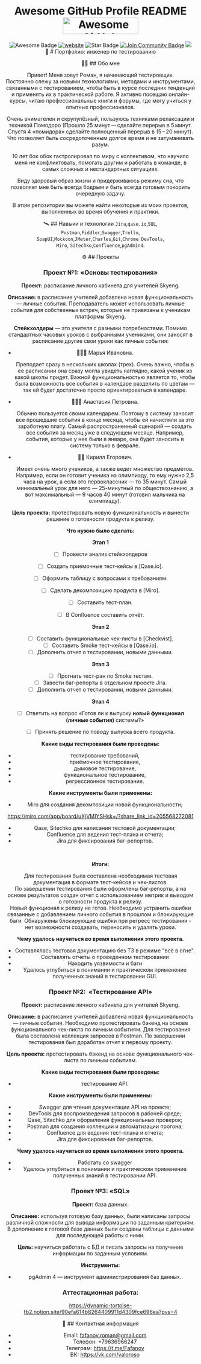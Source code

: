 <h1 align="center">Awesome GitHub Profile README
<a href="https://www.producthunt.com/posts/awesome-github-profiles?utm_source=badge-featured&utm_medium=badge&utm_souce=badge-awesome-github-profiles" target="_blank"><img src="https://api.producthunt.com/widgets/embed-image/v1/featured.svg?post_id=277987&theme=light" alt="Awesome GitHub Profiles - Best curated list of developers readme, updated every 15 min | Product Hunt" style="width: 200px; height: 44px;" width="200" height="44" /></a></h1>
<div align="center">
<img src="https://cdn.rawgit.com/sindresorhus/awesome/d7305f38d29fed78fa85652e3a63e154dd8e8829/media/badge.svg" alt="Awesome Badge"/>
<a href="https://arbeitnow.com/?utm_source=awesome-github-profile-readme"><img src="https://img.shields.io/static/v1?label=&labelColor=505050&message=arbeitnow&color=%230076D6&style=flat&logo=google-chrome&logoColor=%230076D6" alt="website"/></a>
<!-- <img src="http://hits.dwyl.com/abhisheknaiidu/awesome-github-profile-readme.svg" alt="Hits Badge"/> -->
<img src="https://img.shields.io/static/v1?label=%F0%9F%8C%9F&message=If%20Useful&style=style=flat&color=BC4E99" alt="Star Badge"/>
<a href="https://discord.gg/XTW52Kt"><img src="https://img.shields.io/discord/733027681184251937.svg?style=flat&label=Join%20Community&color=7289DA" alt="Join Community Badge"/></a>
<a href="https://twitter.com/abhisheknaiidu" ><img src="https://img.shields.io/twitter/follow/abhisheknaiidu.svg?style=social" /> </a>
<br>
💼 # Портфолио: инженер по тестированию 

🙋‍♂️ ## Обо мне 

Привет! Меня зовут Роман, я начинающий тестировщик. <br>
Постоянно слежу за новыми технологиями, методами и инструментами, связанными с тестированием, чтобы быть в курсе последних тенденций и применять их в практической работе. Я активно посещаю онлайн-курсы, читаю профессиональные книги и форумы, где могу учиться у опытных профессионалов. 

Очень внимателен и скрупулёзный, пользуюсь техниками релаксации и техникой Помодоро (Прошло 25 минут — сделайте перерыв в 5 минут. Спустя 4 «помидора» сделайте полноценный перерыв в 15 – 20 минут). Что позволяет  быть сосредоточенным долгое время и не затуманивать разум.

10 лет бок обок гастролировал по миру с коллективом, что научило меня  не конфликтовать, помогать другим и работать в команде, в самых сложных и нестандартных ситуациях.

Виду здоровый образ жизни и придерживаюсь режиму сна, что позволяет мне быть всегда бодрым и быть всегда готовым покорить очередную задачу.

В этом репозитории вы можете найти некоторые из моих проектов, выполненных во время обучения и практики.
<br>

🛰 ## Навыки и технологии
``Jira``,``qase.io``,``SQL``,`` Postman``,``Fiddler``,``Swagger``,``Trello``, <br>
``SoapUI``,``Mockoon``,``JMeter``,``Charles``,``Git``,``Chrome DevTools``, <br>
``Miro``, ``Sitechko``,``Confluence``,``pgAdmin4``. 


⚙ ## Проекты



### **Проект №1:** **«Основы тестирования»**

**Проект:** расписание личного кабинета для учителей Skyeng.

**Описание:** в расписание учителей добавлена новая функциональность — личные события. Преподаватель может использовать личные события для собственных встреч, которые не привязаны к ученикам платформы Skyeng. 

**Стейкхолдеры** — это учителя с разными потребностями. Помимо стандартных часовых уроков с выбранными учениками, они заносят в расписание другие свои уроки как личные события:

- 👱🏻‍♀️ Марья Ивановна.
    
    Преподает сразу в нескольких школах (трех). Очень важно, чтобы в ее расписании она сразу могла увидеть наглядно, какой ученик из какой школы придет. Важной функциональностью является то, чтобы была возможность все события в календаре разделить по цветам — так ей будет достаточно просто ориентироваться в календаре.
    
- 💁🏻‍♀️ Анастасия Петровна.
    
    Обычно пользуется своим календарем. Поэтому в систему заносит все прошедшие события в конце месяца, чтобы ей начисляли за это заработную плату. Самый распространенный сценарий — создать все события за месяц уже в следующем месяце. Например, события, которые у нее были в январе, она будет заносить в систему только в феврале.
  
- 👨‍🦰 Кирилл Егорович.
    
    Имеет очень много учеников, а также ведет множество предметов. Например, если он готовит ученика на олимпиаду, то ему нужно 2,5 часа на урок, а если это первоклассник — то 35 минут. Самый минимальный урок для него — 25-минутный по обществознанию, а вот максимальный — 9 часов 40 минут (готовил мальчика на олимпиаду).<br>

**Цель проекта:** протестировать новую функциональность и вынести решение о готовности продукта к релизу.

**Что нужно было сделать:**

**Этап 1**

- [ ]  Провести анализ стейкхолдеров 
- [ ]  Создать приемочные тест-кейсы в [Qase.io].
- [ ]  Оформить таблицу с вопросами к требованиям.
- [ ]  Сделать декомпозицию продукта в [Miro].
- [ ]  Составить тест-план.
- [ ]  В Confluence составить отчёт.


**Этап 2**

- [ ]  Составить функциональные чек-листы в [Checkvist].
- [ ]  Составить Smoke тест-кейсы в [Qase.io].
- [ ]  Дополнить отчет о тестировании, новыми данными.

**Этап 3**

- [ ]  Прогнать тест-ран по Smoke тестам.
- [ ]  Завести баг-репорты в отдельном проекте Jira.
- [ ]  Дополнить отчет о тестировании, новыми данными.

**Этап 4**

- [ ]  Ответить на вопрос «Готов ли к выпуску **новый функционал (личные события)** системы?»
- [ ]  Принять решение по поводу выпуска всего продукта.


**Какие виды тестирования были проведены:**

- тестирование требований,
- приёмочное тестирование,
- дымовое тестирование,
- функциональное тестирование,
- регрессионное тестирование.


**Какие инструменты были применены:**

- Miro для создания декомпозиции новой функциональности;

https://miro.com/app/board/uXjVMIYSHsk=/?share_link_id=205568272081

- Qase, Sitechko  для написания тестовой документации;
- Confluence для ведения тест-плана и отчета;
- Jira для фиксирования баг-репортов.
<br>

**Итоги:**

Для тестирования была составлена необходимая тестовая документация в формате тест-кейсов и чек-листов.<br>
По завершении тестирования были оформлены баг-репорты, а на основе результатов создан отчет с использованием метрик и выводом о готовности продукта к релизу. <br>
Новый функционал к релизу не готов. Необходимо устранить ошибки связанные с добавлением личного события в прошлом и блокирующие баги. Обнаружены блокирующие ошибки при регресс тестировании - нет возможности создавать, переносить и удалять уроки. 

**Чему удалось научиться во время выполнения этого проекта.**

- Составлялась тестовая документацию без ТЗ в режиме "всё в огне".
- Составлять отчеты о проведенном тестировании
- Находить уязвимости и баги
- Удалось углубиться в понимании и практическом применение полученных знаний в тестировании GUI.

### **Проект №2:**  **«Тестирование API»**

**Проект:** расписание личного кабинета для учителей Skyeng.

**Описание:** в расписание учителей добавлена новая функциональность — личные события. Необходимо протестировать бэкенд на основе функционального чек-листа по личным событиям. Для тестирования была составлена коллекция запросов в Postman. По завершении тестирования был доработан отчет к первому проекту.

**Цель проекта:** протестировать бэкенд на основе функционального чек-листа по личным событиям.

**Какие виды тестирования были проведены:**

- тестирование API.

**Какие инструменты были применены:**

- Swagger для чтения документации API на проекте;
- DevTools для воспроизведения запросов в рабочей среде;
- Qase, Sitechko  для оформления функциональных проверок;
- Postman для создания коллекции и автоматизации прогона;
- Confluence для ведения тест-плана и отчета;
- Jira для фиксирования баг-репортов.
  
**Чему удалось научиться во время выполнения этого проекта.**

- Работать со swagger
- Удалось углубиться в понимании и практическом применение полученных знаний в тестировании API.
  
### **Проект №3:** **«SQL»**

**Проект:** база данных.

**Описание:** используя готовую базу данных, были написаны запросы различной сложности для вывода информации по заданным критериям. В дополнение к готовой базе данных были созданы таблицы с данными для последующей работы с ними.

**Цель:** научиться работать с БД и писать запросы на получение информации по заданным условиям.

**Инструменты:**

- pgAdmin 4 — инструмент администрирования баз данных.

### **Аттестационная работа:**  
https://dynamic-tortoise-fb2.notion.site/90efa614b8264409911d4309fce696ea?pvs=4

📠 ## Контактная информация
- Email: fafanov.roman@gmail.com
- Телефон: +79636966247
- Телеграм: https://t.me/Fafanov
- ВК: https://vk.com/valoroso 

